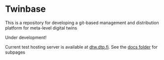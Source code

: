 # Twinbase

This is a repository for developing a git-based management and distribution platform for meta-level digital twins

Under development!

Current test hosting server is available at [dtw.dtp.fi](https://dtw.dtp.fi). See the [docs folder](https://github.com/juusoautiosalo/twinbase/tree/main/docs) for subpages

